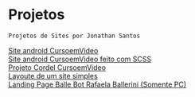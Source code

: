 # Projetos
    Projetos de Sites por Jonathan Santos

<a href="https://jonathangosantos.github.io/Projetos/site-android">Site android CursoemVideo</a> <br>
<a href="https://jonathangosantos.github.io/Projetos/site-android-scss">Site android CursoemVideo feito com SCSS</a> <br>
<a href="https://jonathangosantos.github.io/Projetos/cordel">Projeto Cordel CursoemVideo</a> <br>
<a href="https://jonathangosantos.github.io/Projetos/layout-site">Layoute de um site simples</a> <br>
<a href="https://jonathangosantos.github.io/Projetos/landing-bage-ballebot">Landing Page Balle Bot Rafaela Ballerini (Somente PC)</a> <br>
